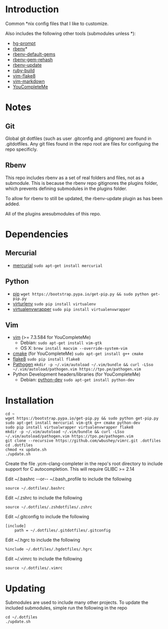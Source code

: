 # Introduction

Common *nix config files that I like to customize. 

Also includes the following other tools (submodules unless *):

- [hg-prompt](https://github.com/pelletier/hg-prompt)
- [rbenv](https://github.com/sstephenson/rbenv)*
- [rbenv-default-gems](https://github.com/sstephenson/rbenv-default-gems)
- [rbenv-gem-rehash](https://github.com/sstephenson/rbenv-gem-rehash)
- [rbenv-update](https://github.com/rkh/rbenv-update)
- [ruby-build](https://github.com/sstephenson/ruby-build)
- [vim-flake8](https://github.com/nvie/vim-flake8)
- [vim-markdown](https://github.com/plasticboy/vim-markdown)
- [YouCompleteMe](http://valloric.github.io/YouCompleteMe/)

# Notes

## Git

Global git dotfiles (such as user .gitconfig and .gitignore) are found in .gitdotfiles. Any git files found 
in the repo root are files for configuing the repo specificly.

## Rbenv

This repo includes rbenv as a set of real folders and files, not as a submodule. This is because the rbenv
repo gitignores the plugins folder, which prevents defining submodules in the plugins folder. 

To allow for rbenv to still be updated, the rbenv-update plugin as has been added. 

All of the plugins aresubmodules of this repo.

# Dependencies

## Mercurial

- [mercurial](http://mercurial.selenic.com/)
  ```sudo apt-get install mercurial```

## Python

- [pip](https://pip.pypa.io/en/latest/installing.html)
  ```wget https://bootstrap.pypa.io/get-pip.py && sudo python get-pip.py```
- [virturlenv](http://virtualenv.readthedocs.org/)
  ```sudo pip install virtualenv```
- [virtualenvwrapper](http://virtualenvwrapper.readthedocs.org/)
  ```sudo pip install virtualenvwrapper```

## Vim

- [vim](http://www.vim.org/) (>= 7.3.584 for YouCompleteMe)
  - Debian: ```sudo apt-get install vim-gtk```
  - OS X: ```brew install macvim --override-system-vim```
- [cmake](http://www.cmake.org/) (for YouCompleteMe)
  ```sudo apt-get install g++ cmake```
- [flake8](https://pypi.python.org/pypi/flake8)
  ```sudo pip install flake8```
- [Pathogen](https://github.com/tpope/vim-pathogen)
  ```mkdir -p ~/.vim/autoload ~/.vim/bundle && curl -LSso ~/.vim/autoload/pathogen.vim https://tpo.pe/pathogen.vim```
- Python Development headers/libraries (for YouCompleteMe)
  - Debian: [python-dev](https://packages.debian.org/stable/python-dev)
    ```sudo apt-get install python-dev```

# Installation

    cd ~
    wget https://bootstrap.pypa.io/get-pip.py && sudo python get-pip.py
    sudo apt-get install mercurial vim-gtk g++ cmake python-dev
    sudo pip install virtualwrapper virtualenvwrapper flake8
    mkdir -p ~/.vim/autoload ~/.vim/bundle && curl -LSso ~/.vim/autoload/pathogen.vim https://tpo.pe/pathogen.vim
    git clone --recursive https://github.com/wbushey/vimrc.git .dotfiles
    cd .dotfiles
    chmod +x update.sh
    ./update.sh

Create the file .ycm-clang-completer in the repo's root directory  to include support for C autocompletion.
This will require GLIBC >= 2.14

Edit ~/.bashrc --or-- ~/.bash_profile to include the following

    source ~/.dotfiles/.bashrc

Edit ~/.zshrc to include the following

    source ~/.dotfiles/.zshdotfiles/.zshrc

Edit ~/.gitconfig to include the following

    [include]
        path = ~/.dotfiles/.gitdotfiles/.gitconfig

Edit ~/.hgrc to include the following

    %include ~/.dotfiles/.hgdotfiles/.hgrc

Edit ~/.vimrc to include the following

    source ~/.dotfiles/.vimrc


# Updating

Submodules are used to include many other projects. To update the included submodules, simple run the 
following in the repo

    cd ~/.dotfiles
    ./update.sh
